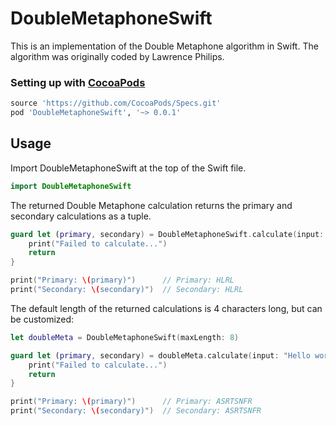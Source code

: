 # DoubleMetaphoneSwift
This is an implementation of the Double Metaphone algorithm in Swift. The algorithm was originally coded by Lawrence Philips.



### Setting up with [CocoaPods](http://cocoapods.org/?q=DoubleMetaphoneSwift)
```ruby
source 'https://github.com/CocoaPods/Specs.git'
pod 'DoubleMetaphoneSwift', '~> 0.0.1'
```

## Usage
Import DoubleMetaphoneSwift at the top of the Swift file.

```swift
import DoubleMetaphoneSwift
```

The returned Double Metaphone calculation returns the primary and secondary calculations as a tuple.
```swift
guard let (primary, secondary) = DoubleMetaphoneSwift.calculate(input: "Hello World!") else {
    print("Failed to calculate...")
    return
}

print("Primary: \(primary)")      // Primary: HLRL
print("Secondary: \(secondary)")  // Secondary: HLRL
```

The default length of the returned calculations is 4 characters long, but can be customized:
```swift
let doubleMeta = DoubleMetaphoneSwift(maxLength: 8)

guard let (primary, secondary) = doubleMeta.calculate(input: "Hello world, good to see you") else {
    print("Failed to calculate...")
    return
}

print("Primary: \(primary)")      // Primary: ASRTSNFR
print("Secondary: \(secondary)")  // Secondary: ASRTSNFR
```

